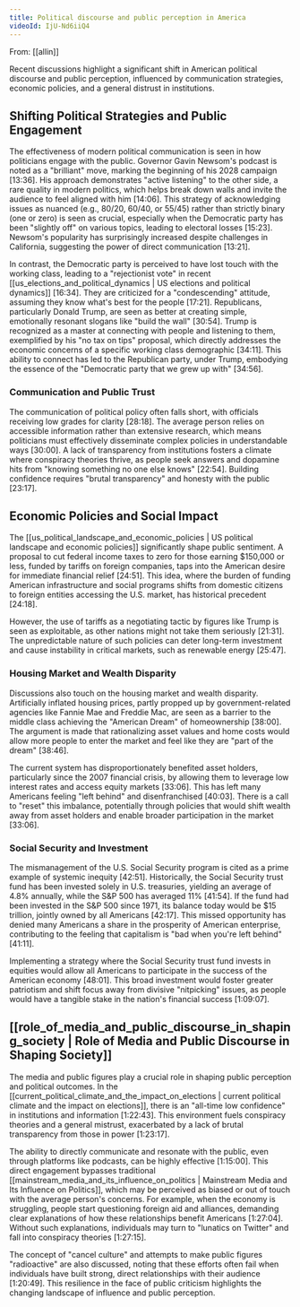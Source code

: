 ```yaml
---
title: Political discourse and public perception in America
videoId: IjU-Nd6iiQ4
---
```


From: [[allin]] <br/> 

Recent discussions highlight a significant shift in American political discourse and public perception, influenced by communication strategies, economic policies, and a general distrust in institutions.

## Shifting Political Strategies and Public Engagement

The effectiveness of modern political communication is seen in how politicians engage with the public. Governor Gavin Newsom's podcast is noted as a "brilliant" move, marking the beginning of his 2028 campaign <a class="yt-timestamp" data-t="13:36">[13:36]</a>. His approach demonstrates "active listening" to the other side, a rare quality in modern politics, which helps break down walls and invite the audience to feel aligned with him <a class="yt-timestamp" data-t="14:06">[14:06]</a>. This strategy of acknowledging issues as nuanced (e.g., 80/20, 60/40, or 55/45) rather than strictly binary (one or zero) is seen as crucial, especially when the Democratic party has been "slightly off" on various topics, leading to electoral losses <a class="yt-timestamp" data-t="15:23">[15:23]</a>. Newsom's popularity has surprisingly increased despite challenges in California, suggesting the power of direct communication <a class="yt-timestamp" data-t="13:21">[13:21]</a>.

In contrast, the Democratic party is perceived to have lost touch with the working class, leading to a "rejectionist vote" in recent [[us_elections_and_political_dynamics | US elections and political dynamics]] <a class="yt-timestamp" data-t="16:34">[16:34]</a>. They are criticized for a "condescending" attitude, assuming they know what's best for the people <a class="yt-timestamp" data-t="17:21">[17:21]</a>. Republicans, particularly Donald Trump, are seen as better at creating simple, emotionally resonant slogans like "build the wall" <a class="yt-timestamp" data-t="30:54">[30:54]</a>. Trump is recognized as a master at connecting with people and listening to them, exemplified by his "no tax on tips" proposal, which directly addresses the economic concerns of a specific working class demographic <a class="yt-timestamp" data-t="34:11">[34:11]</a>. This ability to connect has led to the Republican party, under Trump, embodying the essence of the "Democratic party that we grew up with" <a class="yt-timestamp" data-t="34:56">[34:56]</a>.

### Communication and Public Trust
The communication of political policy often falls short, with officials receiving low grades for clarity <a class="yt-timestamp" data-t="28:18">[28:18]</a>. The average person relies on accessible information rather than extensive research, which means politicians must effectively disseminate complex policies in understandable ways <a class="yt-timestamp" data-t="30:00">[30:00]</a>. A lack of transparency from institutions fosters a climate where conspiracy theories thrive, as people seek answers and dopamine hits from "knowing something no one else knows" <a class="yt-timestamp" data-t="22:54">[22:54]</a>. Building confidence requires "brutal transparency" and honesty with the public <a class="yt-timestamp" data-t="23:17">[23:17]</a>.

## Economic Policies and Social Impact

The [[us_political_landscape_and_economic_policies | US political landscape and economic policies]] significantly shape public sentiment. A proposal to cut federal income taxes to zero for those earning $150,000 or less, funded by tariffs on foreign companies, taps into the American desire for immediate financial relief <a class="yt-timestamp" data-t="24:51">[24:51]</a>. This idea, where the burden of funding American infrastructure and social programs shifts from domestic citizens to foreign entities accessing the U.S. market, has historical precedent <a class="yt-timestamp" data-t="24:18">[24:18]</a>.

However, the use of tariffs as a negotiating tactic by figures like Trump is seen as exploitable, as other nations might not take them seriously <a class="yt-timestamp" data-t="21:31">[21:31]</a>. The unpredictable nature of such policies can deter long-term investment and cause instability in critical markets, such as renewable energy <a class="yt-timestamp" data-t="25:47">[25:47]</a>.

### Housing Market and Wealth Disparity
Discussions also touch on the housing market and wealth disparity. Artificially inflated housing prices, partly propped up by government-related agencies like Fannie Mae and Freddie Mac, are seen as a barrier to the middle class achieving the "American Dream" of homeownership <a class="yt-timestamp" data-t="38:00">[38:00]</a>. The argument is made that rationalizing asset values and home costs would allow more people to enter the market and feel like they are "part of the dream" <a class="yt-timestamp" data-t="38:46">[38:46]</a>.

The current system has disproportionately benefited asset holders, particularly since the 2007 financial crisis, by allowing them to leverage low interest rates and access equity markets <a class="yt-timestamp" data-t="33:06">[33:06]</a>. This has left many Americans feeling "left behind" and disenfranchised <a class="yt-timestamp" data-t="40:03">[40:03]</a>. There is a call to "reset" this imbalance, potentially through policies that would shift wealth away from asset holders and enable broader participation in the market <a class="yt-timestamp" data-t="33:06">[33:06]</a>.

### Social Security and Investment
The mismanagement of the U.S. Social Security program is cited as a prime example of systemic inequity <a class="yt-timestamp" data-t="42:51">[42:51]</a>. Historically, the Social Security trust fund has been invested solely in U.S. treasuries, yielding an average of 4.8% annually, while the S&P 500 has averaged 11% <a class="yt-timestamp" data-t="41:54">[41:54]</a>. If the fund had been invested in the S&P 500 since 1971, its balance today would be $15 trillion, jointly owned by all Americans <a class="yt-timestamp" data-t="42:17">[42:17]</a>. This missed opportunity has denied many Americans a share in the prosperity of American enterprise, contributing to the feeling that capitalism is "bad when you're left behind" <a class="yt-timestamp" data-t="41:11">[41:11]</a>.

Implementing a strategy where the Social Security trust fund invests in equities would allow all Americans to participate in the success of the American economy <a class="yt-timestamp" data-t="48:01">[48:01]</a>. This broad investment would foster greater patriotism and shift focus away from divisive "nitpicking" issues, as people would have a tangible stake in the nation's financial success <a class="yt-timestamp" data-t="1:09:07">[1:09:07]</a>.

## [[role_of_media_and_public_discourse_in_shaping_society | Role of Media and Public Discourse in Shaping Society]]

The media and public figures play a crucial role in shaping public perception and political outcomes. In the [[current_political_climate_and_the_impact_on_elections | current political climate and the impact on elections]], there is an "all-time low confidence" in institutions and information <a class="yt-timestamp" data-t="1:22:43">[1:22:43]</a>. This environment fuels conspiracy theories and a general mistrust, exacerbated by a lack of brutal transparency from those in power <a class="yt-timestamp" data-t="1:23:17">[1:23:17]</a>.

The ability to directly communicate and resonate with the public, even through platforms like podcasts, can be highly effective <a class="yt-timestamp" data-t="1:15:00">[1:15:00]</a>. This direct engagement bypasses traditional [[mainstream_media_and_its_influence_on_politics | Mainstream Media and Its Influence on Politics]], which may be perceived as biased or out of touch with the average person's concerns. For example, when the economy is struggling, people start questioning foreign aid and alliances, demanding clear explanations of how these relationships benefit Americans <a class="yt-timestamp" data-t="1:27:04">[1:27:04]</a>. Without such explanations, individuals may turn to "lunatics on Twitter" and fall into conspiracy theories <a class="yt-timestamp" data-t="1:27:15">[1:27:15]</a>.

The concept of "cancel culture" and attempts to make public figures "radioactive" are also discussed, noting that these efforts often fail when individuals have built strong, direct relationships with their audience <a class="yt-timestamp" data-t="1:20:49">[1:20:49]</a>. This resilience in the face of public criticism highlights the changing landscape of influence and public perception.